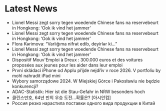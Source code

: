 # Latest News
-  Lionel Messi zegt sorry tegen woedende Chinese fans na reservebeurt in Hongkong: ‘Ook ik vind het jammer’
-  Lionel Messi zegt sorry tegen woedende Chinese fans na reservebeurt in Hongkong: ‘Ook ik vind het jammer’
-  Flora Kərimova: “Varlığıma nifrət edib, deyirlər ki...”
-  Lionel Messi zegt sorry tegen woedende Chinese fans na reservebeurt in Hongkong: ‘Ook ik vind het jammer’
-  Dispositif Mouv'Emploi à Dreux : 300.000 euros et des voitures proposées aux jeunes pour les aider dans leur emploi
-  První skládací iPhone od Applu přijde nejdřív v roce 2026. V portfoliu by mohl nahradit iPad mini
-  Wybory samorządowe 2024. W Miejskiej Górce i Pakosławiu nie będzie konkurencji?
-  ADAC-Statistik: Hier ist die Stau-Gefahr in NRW besonders hoch
-  클린스만호, 64년 만의 우승 도전...확률은? [아시안컵]
-  Россия резко нарастила поставки одного вида продукции в Китай
